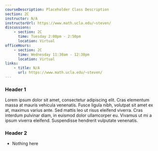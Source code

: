 ```yaml
---
courseDescription: Placeholder Class Description
section: 2C
instructor: N/A
instructorUrl: https://www.math.ucla.edu/~steven/
discussions:
    - section: 2C
      time: Tuesday 2:00pm - 2:50pm
      location: Virtual
officeHours:
    - section: 2C
      time: Wednesday 11:30am - 12:30pm
      location: Virtual
links:
    - title: N/A
      url: https://www.math.ucla.edu/~steven/
---
```


### Header 1

Lorem ipsum dolor sit amet, consectetur adipiscing elit. Cras elementum massa at mauris vehicula venenatis. Fusce ligula nibh, volutpat sit amet ex at, maximus varius ante. Sed mattis leo ut risus eleifend viverra. Cras interdum pulvinar diam, in euismod dolor ullamcorper eu. Vivamus ut mi a ipsum viverra eleifend. Suspendisse hendrerit vulputate venenatis.

### Header 2

-   Nothing here

